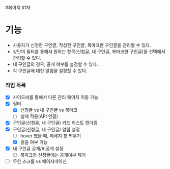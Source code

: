 #페이지 #1차 
# 기능
* 사용자가 신청한 구인글, 작성한 구인글, 북마크한 구인글을 관리할 수 있다. 
* 상단의 필터를 통해서 원하는 항목(신청글, 내 구인글, 북마크한 구인글)을 선택해서 관리할 수 있다.
* 내 구인글의 경우, 공개 여부를 설정할 수 있다.
* 각 구인글에 대한 알림을 설정할 수 있다.


### 작업 목록
* [x] 사이드바를 통해서 다른 관리 페이지 이동 가능
* [x] 필터
	* [x] 신청글 vs 내 구인글 vs 북마크
	* [ ] 실제 적용(API 연결)
* [x] 구인글(신청글, 내 구인글) 카드 리스트 렌더링
* [x] 구인글(신청글, 내 구인글) 알림 설정
	* [ ] hover 했을 때, 메세지 창 띄우기
	* [x] 읽음 여부 기능
* [x] 내 구인글 공개/비공개 설정
	* [ ] 북마크와 신청글에는 공개여부 제거
* [ ] 무한 스크롤 vs 페이지네이션